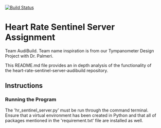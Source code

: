 [![Build Status](https://travis-ci.com/BME547-Summer2020/heart-rate-sentinel-server-audibuild.svg?token=sKsYGbJ1i9ydp1r9jhAy&branch=master)](https://travis-ci.com/BME547-Summer2020/heart-rate-sentinel-server-audibuild)

# Heart Rate Sentinel Server Assignment
Team AudiBuild. Team name inspiration is from our Tympanometer Design Project with Dr. Palmeri.

This README.md file provides an in depth analysis of the functionality of the heart-rate-sentinel-server-audibuild repository.

## Instructions

### Running the Program

The 'hr_sentinel_server.py' must be run through the command terminal. Ensure that a virtual environment has been created in Python and that all of packages mentioned in the 'requirement.txt' file are installed as well.

